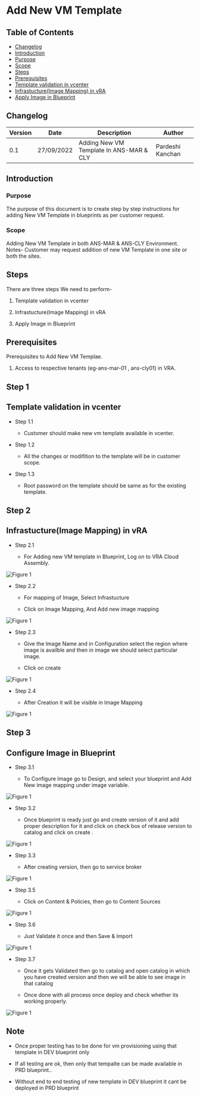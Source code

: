 # Add New VM Template

## Table of Contents

- [Changelog](#Changelog)
- [Introduction](#Introduction)
- [Purpose](#Purpose)
- [Scope](#Scope)
- [Steps](#Steps)
- [Prerequisites](#Prerequisties)
- [Template validation in vcenter](#Template-validation-in-vcenter)
- [Infrastucture(Image Mapping) in vRA](#Infrastucture(Image-Mapping)-in-vRA)
- [Apply Image in Blueprint](#Apply-Image-in-Blueprint)

## Changelog
  
| Version | Date       | Description      | Author       |
| ------- | ---------- | ---------------- | -------------|
| 0.1     | 27/09/2022 | Adding New VM Template In ANS-MAR & CLY  | Pardeshi Kanchan |

## Introduction

### Purpose
   
   The purpose of this document is to create step by step instructions for adding New VM Template in blueprints as per customer request.
### Scope

   Adding New VM Template in both ANS-MAR & ANS-CLY Environment. Notes- Customer may request addition of new VM Template in one site or both the sites.
   
## Steps

   There are three steps We need to perform-
   
   1. Template validation in vcenter
   
   2. Infrastucture(Image Mapping) in vRA
   
   3. Apply Image in Blueprint
   
## Prerequisites

  Prerequisites to Add New VM Templae.

  1. Access to respective tenants (eg-ans-mar-01 , ans-cly01) in VRA.
  
## Step 1

## Template validation in vcenter

- Step 1.1

  - Customer should make new vm template available in vcenter. 
    
- Step 1.2

  - All the changes or modifition to the template will be in customer scope.
    
- Step 1.3

  - Root password on the template should be same as for the existing template.

## Step 2

## Infrastucture(Image Mapping) in vRA

- Step 2.1
    
    - For Adding new VM template in Blueprint, Log on to VRA Cloud Assembly.
 
 ![Figure 1](images/VMTemplate1.PNG)
 
- Step 2.2

    - For mapping of Image, Select Infrastucture
     
    - Click on Image Mapping, And Add new image mapping
    
 ![Figure 1](images/VMTemplate2.PNG)
 
- Step 2.3

    - Give the Image Name and in Configuration select the region where image is availble and then in image we should select particular image. 
    
    - Click on create 
    
 ![Figure 1](images/VMTemplate3.PNG)
 
- Step 2.4

    - After Creation it will be visible in Image Mapping 

 ![Figure 1](images/VMTemplate4.PNG)
 
## Step 3

## Configure Image in Blueprint

 - Step 3.1

    - To Configure Image go to Design, and select your blueprint and Add New image mapping under image variable.
    
 ![Figure 1](images/VMTemplate5.PNG)
 
 - Step 3.2
 
    - Once blueprint is ready just go and create version of it and add proper description for it and click on check box of release version to catalog and click on create .
    
 ![Figure 1](images/VMTemplate12.PNG)
 
  - Step 3.3
  
    - After creating version, then go to service broker 
    
  ![Figure 1](images/VMTemplate8.PNG)
  
  - Step 3.5
  
    - Click on Content & Policies, then go to Content Sources
    
  ![Figure 1](images/VMTemplate9.PNG)
  
  - Step 3.6
  
    - Just Validate it once and then Save & Import
    
  ![Figure 1](images/VMTemplate10.PNG)
  
  - Step 3.7
  
    - Once it gets Validated then go to catalog and open catalog in which you have created version and then we will be able to see image in that catalog
    
    - Once done with all process once deploy and check whether its working properly.
    
  ![Figure 1](images/VMTemplate11.PNG)
  
## Note

  - Once proper testing has to be done for vm provisioning using that template in DEV blueprint only

  - If all testing are ok, then only that tempalte can be made available in PRD blueprint..
  
  - Without end to end testing of new template in DEV blueprint it cant be deployed in PRD blueprint

 
  

      

